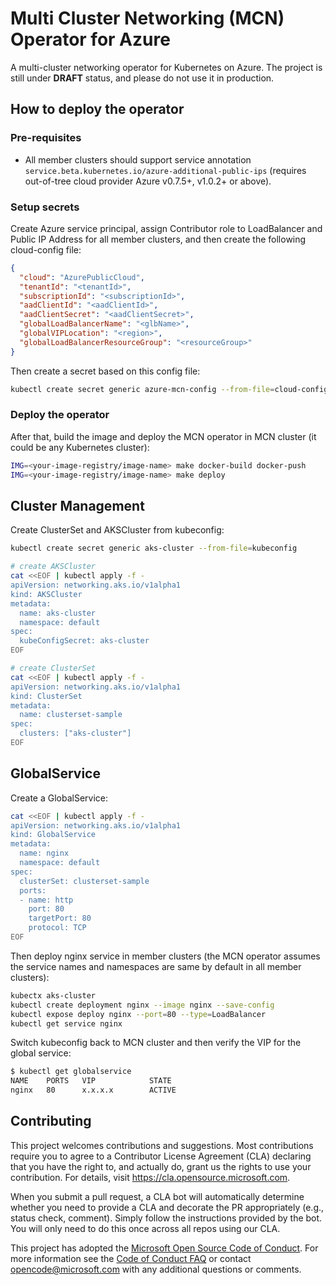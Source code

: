 # Multi Cluster Networking (MCN) Operator for Azure

A multi-cluster networking operator for Kubernetes on Azure. The project is still under **DRAFT** status, and please do not use it in production.

## How to deploy the operator

### Pre-requisites

- All member clusters should support service annotation `service.beta.kubernetes.io/azure-additional-public-ips` (requires out-of-tree cloud provider Azure v0.7.5+, v1.0.2+ or above).

### Setup secrets

Create Azure service principal, assign Contributor role to LoadBalancer and Public IP Address for all member clusters, and then create the following cloud-config file:

```json
{
  "cloud": "AzurePublicCloud",
  "tenantId": "<tenantId>",
  "subscriptionId": "<subscriptionId>",
  "aadClientId": "<aadClientId>",
  "aadClientSecret": "<aadClientSecret>",
  "globalLoadBalancerName": "<glbName>",
  "globalVIPLocation": "<region>",
  "globalLoadBalancerResourceGroup": "<resourceGroup>"
}
```

Then create a secret based on this config file:

```sh
kubectl create secret generic azure-mcn-config --from-file=cloud-config --namespace mcn-system
```

### Deploy the operator

After that, build the image and deploy the MCN operator in MCN cluster (it could be any Kubernetes cluster):

```sh
IMG=<your-image-registry/image-name> make docker-build docker-push
IMG=<your-image-registry/image-name> make deploy
```

## Cluster Management

Create ClusterSet and AKSCluster from kubeconfig:

```sh
kubectl create secret generic aks-cluster --from-file=kubeconfig

# create AKSCluster
cat <<EOF | kubectl apply -f -
apiVersion: networking.aks.io/v1alpha1
kind: AKSCluster
metadata:
  name: aks-cluster
  namespace: default
spec:
  kubeConfigSecret: aks-cluster
EOF

# create ClusterSet
cat <<EOF | kubectl apply -f -
apiVersion: networking.aks.io/v1alpha1
kind: ClusterSet
metadata:
  name: clusterset-sample
spec:
  clusters: ["aks-cluster"]
EOF
```

## GlobalService

Create a GlobalService:

```sh
cat <<EOF | kubectl apply -f -
apiVersion: networking.aks.io/v1alpha1
kind: GlobalService
metadata:
  name: nginx
  namespace: default
spec:
  clusterSet: clusterset-sample
  ports:
  - name: http
    port: 80
    targetPort: 80
    protocol: TCP
EOF
```

Then deploy nginx service in member clusters (the MCN operator assumes the service names and namespaces are same by default in all member clusters):

```sh
kubectx aks-cluster
kubectl create deployment nginx --image nginx --save-config
kubectl expose deploy nginx --port=80 --type=LoadBalancer
kubectl get service nginx
```

Switch kubeconfig back to MCN cluster and then verify the VIP for the global service:

```sh
$ kubectl get globalservice
NAME    PORTS   VIP            STATE
nginx   80      x.x.x.x        ACTIVE
```

## Contributing

This project welcomes contributions and suggestions.  Most contributions require you to agree to a
Contributor License Agreement (CLA) declaring that you have the right to, and actually do, grant us
the rights to use your contribution. For details, visit https://cla.opensource.microsoft.com.

When you submit a pull request, a CLA bot will automatically determine whether you need to provide
a CLA and decorate the PR appropriately (e.g., status check, comment). Simply follow the instructions
provided by the bot. You will only need to do this once across all repos using our CLA.

This project has adopted the [Microsoft Open Source Code of Conduct](https://opensource.microsoft.com/codeofconduct/).
For more information see the [Code of Conduct FAQ](https://opensource.microsoft.com/codeofconduct/faq/) or
contact [opencode@microsoft.com](mailto:opencode@microsoft.com) with any additional questions or comments.
